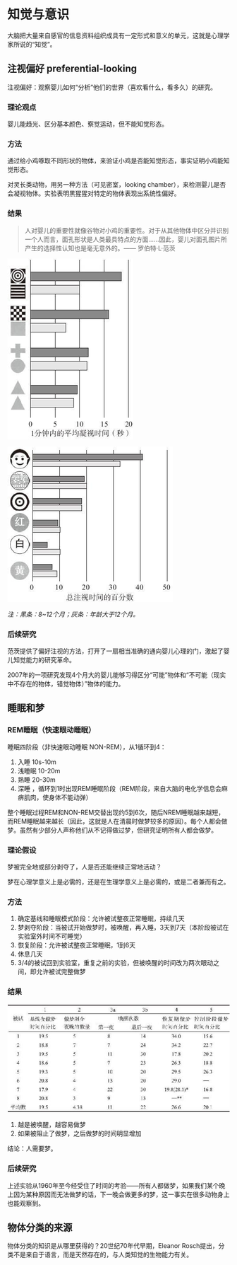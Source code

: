# 知觉与意识

大脑把大量来自感官的信息资料组织成具有一定形式和意义的单元，这就是心理学家所说的“知觉”。

## 注视偏好 preferential-looking

注视偏好：观察婴儿如何“分析”他们的世界（喜欢看什么，看多久）的研究。

### 理论观点

婴儿能趋光、区分基本颜色、察觉运动，但不能知觉形态。

### 方法

通过给小鸡啄取不同形状的物体，来验证小鸡是否能知觉形态，事实证明小鸡能知觉形态。

对灵长类动物，用另一种方法（可见密室，looking chamber），来检测婴儿是否会凝视物体。实验表明黑猩猩对特定的物体表现出系统性偏好。

### 结果

> 人对婴儿的重要性就像谷物对小鸡的重要性。对于从其他物体中区分并识别一个人而言，面孔形状是人类最具特点的方面……因此，婴儿对面孔图片所产生的选择性认知也是毫无意外的。—— 罗伯特·L·范茨

![00062](chapter2.assets/00062.jpeg)

![00015](chapter2.assets/00015-1592366073479.jpeg)

*注：黑条：8~12个月；灰条：年龄大于12个月。*

### 后续研究

范茨提供了偏好注视的方法，打开了一扇相当准确的通向婴儿心理的门，激起了婴儿知觉能力的研究革命。

2007年的一项研究发现4个月大的婴儿能够习得区分“可能”物体和“不可能（现实中不存在的物体，错觉物体）”物体的能力。

## 睡眠和梦

### REM睡眠（快速眼动睡眠）

睡眠四阶段（非快速眼动睡眠 NON-REM），从1循环到4：

1. 入睡 10s-10m
2. 浅睡眠 10-20m
3. 熟睡 20-30m
4. 深睡 ，循环到1时出现REM睡眠阶段（REM阶段，来自大脑的电化学信息会麻痹肌肉，使身体不能动弹）

整个睡眠过程REM和NON-REM交替出现约5到6次，随后NREM睡眠越来越短，而REM睡眠越来越长（因此，这就是人在清晨时做梦较多的原因）。每个人都会做梦。虽然有少部分人声称他们从不记得做过梦，但研究证明所有人都会做梦。

### 理论假设

梦被完全地或部分剥夺了，人是否还能继续正常地活动？

梦在心理学意义上是必需的，还是在生理学意义上是必需的，或是二者兼而有之。

### 方法

1. 确定基线和睡眠模式阶段：允许被试整夜正常睡眠，持续几天
2. 梦剥夺阶段：当被试开始做梦时，被唤醒，再入睡，3天到7天（本阶段被试在实验室外时间不可睡觉）
3. 恢复阶段：允许被试整夜正常睡眠，1到6天
4. 休息几天
5. 3/4的被试回到实验室，重复之前的实验，但被唤醒的时间改为两次眼动之间，即允许被试完整做梦

### 结果

![00039](chapter2.assets/00039.jpeg)

1. 越是被唤醒，越容易做梦
2. 如果被阻止了做梦，之后做梦的时间明显增加

结论：人需要梦。

### 后续研究

上述实验从1960年至今经受住了时间的考验——所有人都做梦，如果我们某个晚上因为某种原因而无法做梦的话，下一晚会做更多的梦，这一事实在很多动物身上也能观察到。

## 物体分类的来源

物体分类的知识是从哪里获得的？20世纪70年代早期，Eleanor Rosch提出，分类不是来自于语言，而是天然存在的，与人类知觉的生物能力有关。


